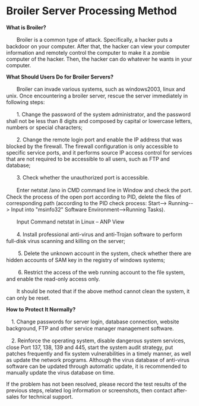 # Broiler Server Processing Method
**What is Broiler?**

　　Broiler is a common type of attack. Specifically, a hacker puts a backdoor on your computer. After that, the hacker can view your computer information and remotely control the computer to make it a zombie computer of the hacker. Then, the hacker can do whatever he wants in your computer.

**What Should Users Do for Broiler Servers?**

　　Broiler can invade various systems, such as windows2003, linux and unix. Once encountering a broiler server, rescue the server immediately in following steps:

　　1. Change the password of the system administrator, and the password shall not be less than 8 digits and composed by capital or lowercase letters, numbers or special characters;

　　2. Change the remote login port and enable the IP address that was blocked by the firewall. The firewall configuration is only accessible to specific service ports, and it performs source IP access control for services that are not required to be accessible to all users, such as FTP and database;

　　3. Check whether the unauthorized port is accessible.

　　Enter netstat /ano in CMD command line in Window and check the port. Check the process of the open port according to PID, delete the files of corresponding path (according to the PID check process: Start--> Running--> Input into "msinfo32" Software Environment-->Running Tasks).

　　Input Command netstat in Linux – ANP View

　　4. Install professional anti-virus and anti-Trojan software to perform full-disk virus scanning and killing on the server;

　　 5. Delete the unknown account in the system, check whether there are hidden accounts of SAM key in the registry of windows systems;

　　 6. Restrict the access of the web running account to the file system, and enable the read-only access only.



　　It should be noted that if the above method cannot clean the system, it can only be reset.

**How to Protect It Normally?**

　1. Change passwords for server login, database connection, website background, FTP and other service manager management software.

　2. Reinforce the operating system, disable dangerous system services, close Port 137, 138, 139 and 445, start the system audit strategy, put patches frequently and fix system vulnerabilities in a timely manner, as well as update the network programs. Although the virus database of anti-virus software can be updated through automatic update, it is recommended to manually update the virus database on time.



If the problem has not been resolved, please record the test results of the previous steps, related log information or screenshots, then contact after-sales for technical support.
